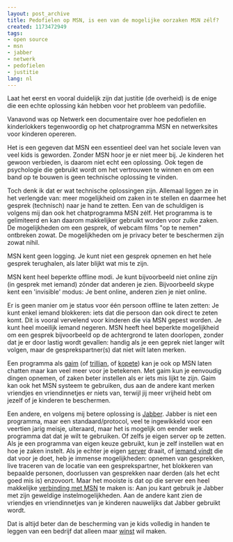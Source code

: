 ```yaml
---
layout: post_archive
title: Pedofielen op MSN, is een van de mogelijke oorzaken MSN zélf?
created: 1173472949
tags:
- open source
- msn
- jabber
- netwerk
- pedofielen
- justitie
lang: nl
---
```

Laat het eerst en vooral duidelijk zijn dat justitie (de overheid) is de enige die een echte oplossing kán hebben voor het probleem van pedofilie.

Vanavond was op Netwerk een documentaire over hoe pedofielen en kinderlokkers tegenwoordig op het chatprogramma MSN en netwerksites voor kinderen opereren.

Het is een gegeven dat MSN een essentieel deel van het sociale leven van veel kids is geworden. Zonder MSN hoor je er niet meer bij. Je kinderen het gewoon verbieden, is daarom niet echt een oplossing. Ook tegen de psychologie die gebruikt wordt om het vertrouwen te winnen en om een band op te bouwen is geen technische oplossing te vinden.

Toch denk ik dat er wat technische oplossingen zijn. Allemaal liggen ze in het verlengde van: meer mogelijkheid om zaken in te stellen en daarmee het gesprek (technisch) naar je hand te zetten. Een van de schuldigen is volgens mij dan ook het chatprogramma MSN zélf. Het programma is te gelimiteerd en kan daarom makkelijker gebruikt worden voor zulke zaken. De mogelijkheden om een gesprek, of webcam films "op te nemen" ontbreken zowat. De mogelijkheden om je privacy beter te beschermen zijn zowat nihil.

MSN kent geen logging. Je kunt niet een gesprek opnemen en het hele gesprek terughalen, als later blijkt wat mis te zijn.

MSN kent heel beperkte offline modi. Je kunt bijvoorbeeld niet online zijn (in gesprek met iemand) zónder dat anderen je zien. Bijvoorbeeld skype kent een 'invisible' modus: Je bent online, anderen zien je niet online.

Er is geen manier om je status voor één persoon offline te laten zetten: Je kunt enkel iemand blokkeren: iets dat die persoon dan ook direct te zeten komt. Dit is vooral vervelend voor kinderen die via MSN gepest worden. Je kunt heel moeilijk iemand negeren. MSN heeft heel beperkte mogelijkheid om een gesprek bijvoorbeeld op de achtergrond te laten doorlopen, zonder dat je er door lastig wordt gevallen: handig als je een geprek niet langer wilt volgen, maar de gesprekspartner(s) dat niet wilt laten merken.

Een programma als [gaim](http://gaim.sourceforge.net/) (of [trillian](http://www.ceruleanstudios.com/), of [kopete](http://www.kde.nl/doc/kopete/)) kan je ook op MSN laten chatten  maar kan veel meer voor je betekenen. Met gaim kun je eenvoudig dingen opnemen, of zaken beter instellen als er iets mis lijkt te zijn. Gaim kan ook het MSN systeem te gebruiken, dus aan de andere kant merken vriendjes en vriendinnetjes er niets van, terwijl jij meer vrijheid hebt om jezelf of je kinderen te beschermen.

Een andere, en volgens mij betere oplossing is [Jabber](http://www.jabber.org/user/quickstart.shtml). Jabber is niet een programma, maar een standaard/protocol, veel te ingewikkeld voor een veertien jarig meisje, uiteraard, maar het is mogelijk om eender welk programma dat dat je wilt te gebruiken. Of zelfs je eigen server op te zetten. Als je een programma van eigen keuze gebruikt, kun je zelf instellen wat en hoe je zaken instelt. Als je echter je eigen [server](http://www.jabber.org/admin/) draait, of [iemand vindt](https://www.xmpp.net/servers) die dat voor je doet, heb je immense mogelijkheden: opnemen van gesprekken, live traceren van de locatie van een gesprekspartner, het blokkeren van bepaalde personen, doorlussen van gesprekken naar derden (als het echt goed mis is) enzovoort. Maar het mooiste is dat op die server een heel makkelijke [verbinding met MSN](http://delx.cjb.net/pymsnt/) te maken is: Aan jou kant gebruik je Jabber met zijn geweldige instelmogelijkheden. Aan de andere kant zien de vriendjes en vriendinnetjes van je kinderen nauwelijks dat Jabber gebruikt wordt.

Dat is altijd beter dan de bescherming van je kids volledig in handen te leggen van een bedrijf dat alleen maar [winst](http://www.forbes.com/lists/2007/10/07billionaires_all_slide.html) wil maken.
